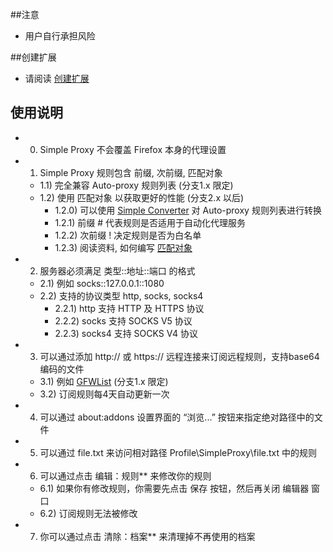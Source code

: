 ##注意

- 用户自行承担风险

##创建扩展

- 请阅读 <a href="https://goo.gl/9aM7i7">创建扩展</a>

## 使用说明

- 0) Simple Proxy 不会覆盖 Firefox 本身的代理设置
- 1) Simple Proxy 规则包含 前缀, 次前缀, 匹配对象
  - 1.1) 完全兼容 Auto-proxy 规则列表 (分支1.x 限定)
  - 1.2) 使用 匹配对象 以获取更好的性能 (分支2.x 以后)
    - 1.2.0) 可以使用 <a href="https://goo.gl/vt6Jj4">Simple Converter</a> 对 Auto-proxy 规则列表进行转换
    - 1.2.1) 前缀 # 代表规则是否适用于自动化代理服务
    - 1.2.2) 次前缀 ! 决定规则是否为白名单
    - 1.2.3) 阅读资料, 如何编写 <a href="https://goo.gl/sZzTgN">匹配对象</a>
- 2) 服务器必须满足 类型::地址::端口 的格式
  - 2.1) 例如 socks::127.0.0.1::1080
  - 2.2) 支持的协议类型 http, socks, socks4
    - 2.2.1) http 支持 HTTP 及 HTTPS 协议
    - 2.2.2) socks 支持 SOCKS V5 协议
    - 2.2.3) socks4 支持 SOCKS V4 协议
- 3) 可以通过添加 http:// 或 https:// 远程连接来订阅远程规则，支持base64编码的文件
  - 3.1) 例如 <a href="https://goo.gl/ryMotb">GFWList</a> (分支1.x 限定)
  - 3.2) 订阅规则每4天自动更新一次
- 4) 可以通过 about:addons 设置界面的 “浏览...” 按钮来指定绝对路径中的文件
- 5) 可以通过 file.txt 来访问相对路径 Profile\SimpleProxy\file.txt 中的规则
- 6) 可以通过点击 编辑：规则** 来修改你的规则
  - 6.1) 如果你有修改规则，你需要先点击 保存 按钮，然后再关闭 编辑器 窗口
  - 6.2) 订阅规则无法被修改
- 7) 你可以通过点击 清除：档案** 来清理掉不再使用的档案
